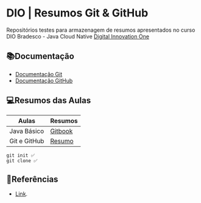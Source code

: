 # DIO | Resumos Git & GitHub

Repositórios testes para armazenagem de resumos apresentados no curso DIO Bradesco - Java Cloud Native [Digital Innovation One](https://web.dio.me/track/bradesco-java-cloud-native)

## 📚Documentação
- [Documentação Git](https://git-scm.com/doc)
- [Documentação GitHub](https://docs.github.com/pt)


## 💻Resumos das Aulas
| Aulas | Resumos | 
|-------|---------|
|Java Básico|[Gitbook](https://felipe-aguiar.gitbook.io/dio-java/gitbook)|
|Git e GitHub| [Resumo](file:///C:/Users/erika/Downloads/Versionamento%20de%20C%C3%B3digo%20com%20Git%20e%20GitHub.pdf)|

```
git init ✅
git clone ✅
```
## 🔎Referências
- [Link]().